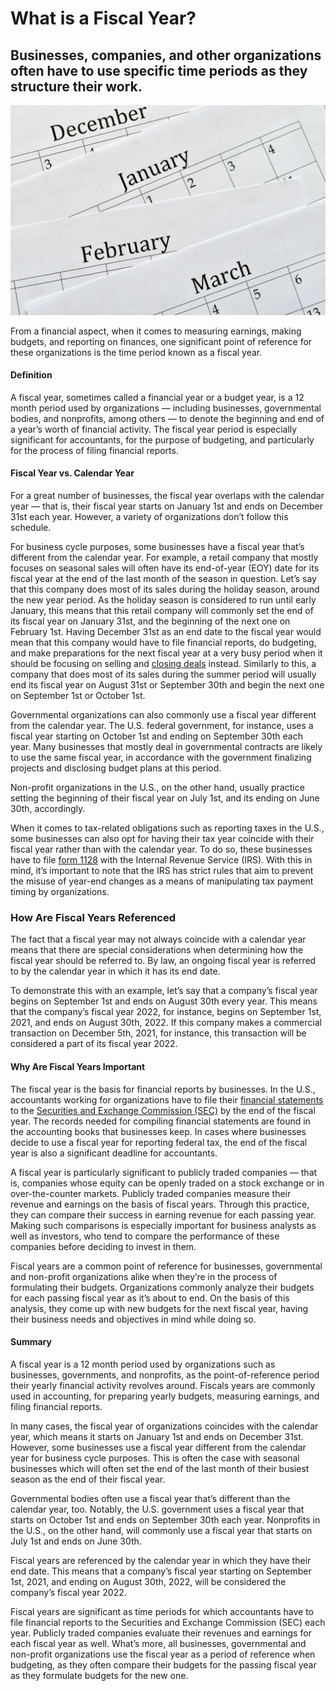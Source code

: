 # What is a Fiscal Year?

## Businesses, companies, and other organizations often have to use specific time periods as they structure their work.

![fiscal year](./img/celebrating-new-years-eve-january-1-fresh-start-new-year-new-you-resolutions-goals-new-beginnings_t20_KvZAvx.webp)

From a financial aspect, when it comes to measuring earnings, making budgets, and reporting on finances, one significant point of reference for these organizations is the time period known as a fiscal year. 

#### Definition

A fiscal year, sometimes called a financial year or a budget year, is a 12 month period used by organizations — including businesses, governmental bodies, and nonprofits, among others — to denote the beginning and end of a year’s worth of financial activity. The fiscal year period is especially significant for accountants, for the purpose of budgeting, and particularly for the process of filing financial reports.

#### Fiscal Year vs. Calendar Year

For a great number of businesses, the fiscal year overlaps with the calendar year — that is, their fiscal year starts on January 1st and ends on December 31st each year. However, a variety of organizations don’t follow this schedule.

For business cycle purposes, some businesses have a fiscal year that’s different from the calendar year. For example, a retail company that mostly focuses on seasonal sales will often have its end-of-year (EOY) date for its fiscal year at the end of the last month of the season in question. Let’s say that this company does most of its sales during the holiday season, around the new year period. As the holiday season is considered to run until early January, this means that this retail company will commonly set the end of its fiscal year on January 31st, and the beginning of the next one on February 1st. Having December 31st as an end date to the fiscal year would mean that this company would have to file financial reports, do budgeting, and make preparations for the next fiscal year at a very busy period when it should be focusing on selling and [closing deals](https://rev.team/kb/what-is-closing-a-deal) instead. Similarly to this, a company that does most of its sales during the summer period will usually end its fiscal year on August 31st or September 30th and begin the next one on September 1st or October 1st. 

Governmental organizations can also commonly use a fiscal year different from the calendar year. The U.S. federal government, for instance, uses a fiscal year starting on October 1st and ending on September 30th each year. Many businesses that mostly deal in governmental contracts are likely to use the same fiscal year, in accordance with the government finalizing projects and disclosing budget plans at this period. 

Non-profit organizations in the U.S., on the other hand, usually practice setting the beginning of their fiscal year on July 1st, and its ending on June 30th, accordingly.

When it comes to tax-related obligations such as reporting taxes in the U.S., some businesses can also opt for having their tax year coincide with their fiscal year rather than with the calendar year. To do so, these businesses have to file [form 1128](https://www.irs.gov/forms-pubs/about-form-1128) with the Internal Revenue Service (IRS). With this in mind, it’s important to note that the IRS has strict rules that aim to prevent the misuse of year-end changes as a means of manipulating tax payment timing by organizations.

### How Are Fiscal Years Referenced

The fact that a fiscal year may not always coincide with a calendar year means that there are special considerations when determining how the fiscal year should be referred to. By law, an ongoing fiscal year is referred to by the calendar year in which it has its end date. 

To demonstrate this with an example, let’s say that a company’s fiscal year begins on September 1st and ends on August 30th every year. This means that the company’s fiscal year 2022, for instance, begins on September 1st, 2021, and ends on August 30th, 2022. If this company makes a commercial transaction on December 5th, 2021, for instance, this transaction will be considered a part of its fiscal year 2022.

#### Why Are Fiscal Years Important

The fiscal year is the basis for financial reports by businesses. In the U.S., accountants working for organizations have to file their [financial statements](https://www.sec.gov/reportspubs/investor-publications/investorpubsbegfinstmtguidehtm.html) to the [Securities and Exchange Commission (SEC)](https://www.sec.gov/edgar/searchedgar/companysearch.html) by the end of the fiscal year. The records needed for compiling financial statements are found in the accounting books that businesses keep. In cases where businesses decide to use a fiscal year for reporting federal tax, the end of the fiscal year is also a significant deadline for accountants. 

A fiscal year is particularly significant to publicly traded companies — that is, companies whose equity can be openly traded on a stock exchange or in over-the-counter markets. Publicly traded companies measure their revenue and earnings on the basis of fiscal years. Through this practice, they can compare their success in earning revenue for each passing year. Making such comparisons is especially important for business analysts as well as investors, who tend to compare the performance of these companies before deciding to invest in them. 

Fiscal years are a common point of reference for businesses, governmental and non-profit organizations alike when they’re in the process of formulating their budgets. Organizations commonly analyze their budgets for each passing fiscal year as it’s about to end. On the basis of this analysis, they come up with new budgets for the next fiscal year, having their business needs and objectives in mind while doing so.

#### Summary

A fiscal year is a 12 month period used by organizations such as businesses, governments, and nonprofits, as the point-of-reference period their yearly financial activity revolves around. Fiscals years are commonly used in accounting, for preparing yearly budgets, measuring earnings, and filing financial reports.

In many cases, the fiscal year of organizations coincides with the calendar year, which means it starts on January 1st and ends on December 31st. However, some businesses use a fiscal year different from the calendar year for business cycle purposes. This is often the case with seasonal businesses which will often set the end of the last month of their busiest season as the end of their fiscal year. 

Governmental bodies often use a fiscal year that’s different than the calendar year, too. Notably, the U.S. government uses a fiscal year that starts on October 1st and ends on September 30th each year. Nonprofits in the U.S., on the other hand, will commonly use a fiscal year that starts on July 1st and ends on June 30th.

Fiscal years are referenced by the calendar year in which they have their end date. This means that a company’s fiscal year starting on September 1st, 2021, and ending on August 30th, 2022, will be considered the company’s fiscal year 2022.

Fiscal years are significant as time periods for which accountants have to file financial reports to the Securities and Exchange Commission (SEC) each year. Publicly traded companies evaluate their revenues and earnings for each fiscal year as well. What’s more, all businesses, governmental and non-profit organizations use the fiscal year as a period of reference when budgeting, as they often compare their budgets for the passing fiscal year as they formulate budgets for the new one. 